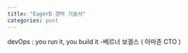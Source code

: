 ```yaml
---
title: "EagerD 경력 기술서"
categories: post
---
```


devOps : you run it, you build it -베르너 보겔스 (  아마존 CTO )
